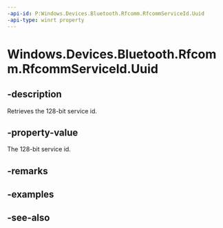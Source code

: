 ----api-id: P:Windows.Devices.Bluetooth.Rfcomm.RfcommServiceId.Uuid
-api-type: winrt property
---<!-- Property syntaxpublic System.Guid Uuid { get; }--># Windows.Devices.Bluetooth.Rfcomm.RfcommServiceId.Uuid## -descriptionRetrieves the 128-bit service id.## -property-valueThe 128-bit service id.## -remarks## -examples## -see-also